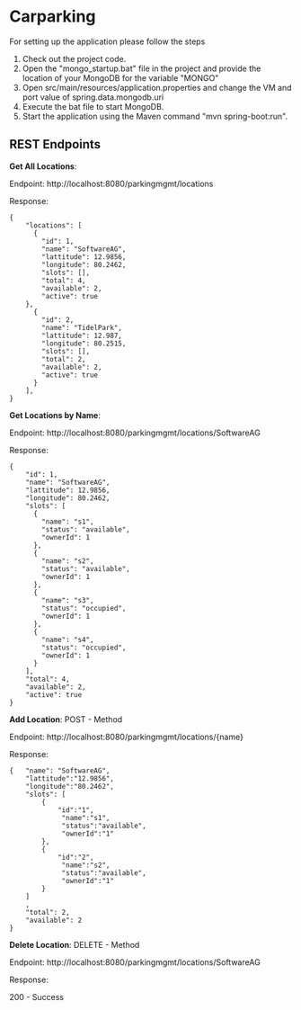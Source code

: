 
# Carparking

For setting up the application please follow the steps

1. Check out the project code.
2. Open the "mongo_startup.bat" file in the project and provide the location of your MongoDB for the variable "MONGO"
3. Open src/main/resources/application.properties and change the VM and port value of spring.data.mongodb.uri  
3. Execute the bat file to start MongoDB.
4. Start the application using the Maven command "mvn spring-boot:run".


REST Endpoints
----------------

**Get All Locations**:

Endpoint: http://localhost:8080/parkingmgmt/locations 

Response:

```	
{
	"locations": [
	  {
		"id": 1,
		"name": "SoftwareAG",
		"lattitude": 12.9856,
		"longitude": 80.2462,
		"slots": [],
		"total": 4,
		"available": 2,
		"active": true
	},
	  {
		"id": 2,
		"name": "TidelPark",
		"lattitude": 12.987,
		"longitude": 80.2515,
		"slots": [],
		"total": 2,
		"available": 2,
		"active": true
	  }
	],
}
```

**Get Locations by Name**:

Endpoint: http://localhost:8080/parkingmgmt/locations/SoftwareAG

Response:

```
{
	"id": 1,
	"name": "SoftwareAG",
	"lattitude": 12.9856,
	"longitude": 80.2462,
	"slots": [
	  {
		"name": "s1",
		"status": "available",
		"ownerId": 1
	  },
	  {
		"name": "s2",
		"status": "available",
		"ownerId": 1
	  },
	  {
		"name": "s3",
		"status": "occupied",
		"ownerId": 1
	  },
	  {
		"name": "s4",
		"status": "occupied",
		"ownerId": 1
	  }
	],
	"total": 4,
	"available": 2,
	"active": true
}
```

**Add Location**: POST - Method

Endpoint: http://localhost:8080/parkingmgmt/locations/{name}

Response:

```
{   "name": "SoftwareAG", 
	"lattitude":"12.9856",
	"longitude":"80.2462",
	"slots": [
		{
			"id":"1",
			 "name":"s1",
			 "status":"available",
			 "ownerId":"1"
		},
		{
			"id":"2",
			 "name":"s2",
			 "status":"available",
			 "ownerId":"1"
		}
	]
	,
	"total": 2, 
	"available": 2
}
```

**Delete Location**: DELETE - Method

Endpoint: http://localhost:8080/parkingmgmt/locations/SoftwareAG

Response:

200 - Success

